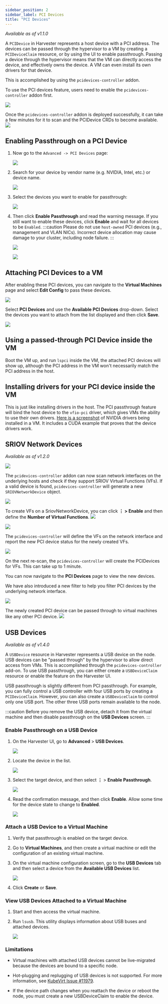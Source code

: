 ```yaml
---
sidebar_position: 2
sidebar_label: PCI Devices
title: "PCI Devices"
---
```


<head>
  <link rel="canonical" href="https://docs.harvesterhci.io/v1.1/advanced/pcidevices"/>
</head>

_Available as of v1.1.0_

A `PCIDevice` in Harvester represents a host device with a PCI address. 
The devices can be passed through the hypervisor to a VM by creating a `PCIDeviceClaim` resource, 
or by using the UI to enable passthrough. Passing a device through the hypervisor means that 
the VM can directly access the device, and effectively owns the device. A VM can even install 
its own drivers for that device.

This is accomplished by using the `pcidevices-controller` addon.

To use the PCI devices feature, users need to enable the `pcidevices-controller` addon first.

![](/img/v1.2/vm-import-controller/EnableAddon.png)

Once the `pcidevices-controller` addon is deployed successfully, it can take a few minutes for it to scan and the PCIDevice CRDs to become available.
![](/img/v1.2/pcidevices/PcideviceEnabled.png)
## Enabling Passthrough on a PCI Device

1. Now go to the `Advanced -> PCI Devices` page:

   ![](/img/v1.2/pcidevices/advanced-pcidevices-index.png)

1. Search for your device by vendor name (e.g. NVIDIA, Intel, etc.) or device name.

   ![](/img/v1.2/pcidevices/search-pcidevices.png)

1. Select the devices you want to enable for passthrough:

   ![](/img/v1.2/pcidevices/select-pcidevices.png)

1. Then click **Enable Passthrough** and read the warning message. If you still want to enable these devices, click **Enable** and wait for all devices to be `Enabled`.
   :::caution
   Please do not use `host-owned` PCI devices (e.g., management and VLAN NICs). Incorrect device allocation may cause damage to your cluster, including node failure.
   :::

   ![](/img/v1.2/pcidevices/enable-pcidevices-inprogress.png)

   ![](/img/v1.2/pcidevices/enable-pcidevices-done.png)

## Attaching PCI Devices to a VM

After enabling these PCI devices, you can navigate to the **Virtual Machines** page and select **Edit Config** to pass these devices.

![](/img/v1.2/pcidevices/vm-pcidevices-edit-config.png)

Select **PCI Devices** and use the **Available PCI Devices** drop-down. Select the devices you want to attach from the list displayed and then click **Save**.

![](/img/v1.2/pcidevices/vm-pcidevices-attach.png)


## Using a passed-through PCI Device inside the VM

Boot the VM up, and run `lspci` inside the VM, the attached PCI devices will show up, although the PCI address in the VM won't necessarily match the PCI address in the host. 


## Installing drivers for your PCI device inside the VM

This is just like installing drivers in the host. The PCI passthrough feature will bind the host device to the `vfio-pci` driver, which gives VMs the ability to use their own drivers. [Here is a screenshot](https://tobilehman.com/posts/suse-harvester-pci/#toc) of NVIDIA drivers being installed in a VM. It includes a CUDA example that proves that the device drivers work.

## SRIOV Network Devices
_Available as of v1.2.0_

![](/img/v1.2/pcidevices/SriovNetworkDevicesLink.png)

The `pcidevices-controller` addon can now scan network interfaces on the underlying hosts and check if they support SRIOV Virtual Functions (VFs). If a valid device is found, `pcidevices-controller` will generate a new `SRIOVNetworkDevice` object.

![](/img/v1.2/pcidevices/SriovNetworkDevicesList.png)

To create VFs on a SriovNetworkDevice, you can click **⋮ > Enable** and then define the **Number of Virtual Functions**.
![](/img/v1.2/pcidevices/SriovNetworkDeviceEnable.png)

![](/img/v1.2/pcidevices/SriovNetworkVFDefinition.png)

The `pcidevices-controller` will define the VFs on the network interface and report the new PCI device status for the newly created VFs.

![](/img/v1.2/pcidevices/SriovNetworkDevicesVFStatus.png)

On the next re-scan, the `pcidevices-controller` will create the PCIDevices for VFs. This can take up to 1 minute.

You can now navigate to the **PCI Devices** page to view the new devices.

We have also introduced a new filter to help you filter PCI devices by the underlying network interface.

![](/img/v1.2/pcidevices/SriovNetworkDevicesFilter.png)

The newly created PCI device can be passed through to virtual machines like any other PCI device.
![](/img/v1.2/pcidevices/SriovNetworkDevicesFilterResult.png)

## USB Devices

_Available as of v1.4.0_

A `USBDevice` resource in Harvester represents a USB device on the node. USB devices can be "passed through" by the hypervisor to allow direct access from VMs. This is accomplished through the `pcidevices-controller` add-on. To use USB passthrough, you can either create a `USBDeviceClaim` resource or enable the feature on the Harvester UI. 

USB passthrough is slightly different from PCI passthrough. For example, you can fully control a USB controller with four USB ports by creating a `PCIDeviceClaim`. However, you can also create a `USBDeviceClaim` to control only one USB port. The other three USB ports remain available to the node.

:::caution
Before you remove the USB device, detach it from the virtual machine and then disable passthrough on the **USB Devices** screen.
:::

### Enable Passthrough on a USB Device

1. On the Harvester UI, go to **Advanced** > **USB Devices**.

    ![](/img/v1.4/usbdevices/index.png)

1. Locate the device in the list.

    ![](/img/v1.4/usbdevices/search.png)

1. Select the target device, and then select **⋮** > **Enable Passthrough**.

   ![](/img/v1.4/usbdevices/select.png)

1. Read the confirmation message, and then click **Enable**. Allow some time for the device state to change to **Enabled**.

    ![](/img/v1.4/usbdevices/enable-done.png)

### Attach a USB Device to a Virtual Machine

1. Verify that passthrough is enabled on the target device.

1. Go to **Virtual Machines**, and then create a virtual machine or edit the configuration of an existing virtual machine.

1. On the virtual machine configuration screen, go to the **USB Devices** tab and then select a device from the **Available USB Devices** list. 

    ![](/img/v1.4/usbdevices/attach-vm.png)

1. Click **Create** or **Save**.

### View USB Devices Attached to a Virtual Machine

1. Start and then access the virtual machine.

1. Run `lsusb`. This utility displays information about USB buses and attached devices.

    ![](/img/v1.4/usbdevices/usb-in-vm.png)

### Limitations

- Virtual machines with attached USB devices cannot be live-migrated because the devices are bound to a specific node.

- Hot-plugging and replugging of USB devices is not supported. For more information, see [KubeVirt Issue #11979](https://github.com/kubevirt/kubevirt/issues/11979).

- If the device path changes when you reattach the device or reboot the node, you must create a new USBDeviceClaim to enable the device.

